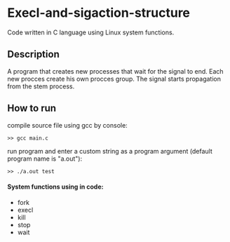 # Execl-and-sigaction-structure 
Code written in C language using Linux system functions.
## Description
A program that creates new processes that wait for the signal to end. Each new procces create his own procces group.
The signal starts propagation from the stem process.

## How to run
compile source file using gcc by console:
```
>> gcc main.c
```

run program and enter a custom string as a program argument (default program name is "a.out"):
```
>> ./a.out test
```

#### System functions using in code:
* fork
* execl
* kill
* stop
* wait
